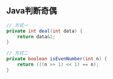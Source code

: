 ## Java判断奇偶

```java
// 方式一
private int deal(int data) {
    return data&1;
}

// 方式二
private boolean isEvenNumber(int n) {
    return (((n >> 1) << 1) == n);
}
```
